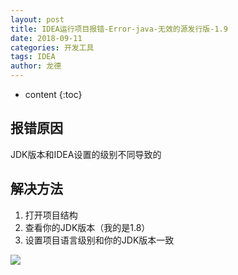 ```yaml
---
layout: post
title: IDEA运行项目报错-Error-java-无效的源发行版-1.9
date: 2018-09-11
categories: 开发工具
tags: IDEA
author: 龙德
---
```


* content
{:toc}

## 报错原因

JDK版本和IDEA设置的级别不同导致的

## 解决方法

1. 打开项目结构
2. 查看你的JDK版本（我的是1.8）
3. 设置项目语言级别和你的JDK版本一致

![](https://i.loli.net/2018/09/11/5b971edd533dd.jpg)